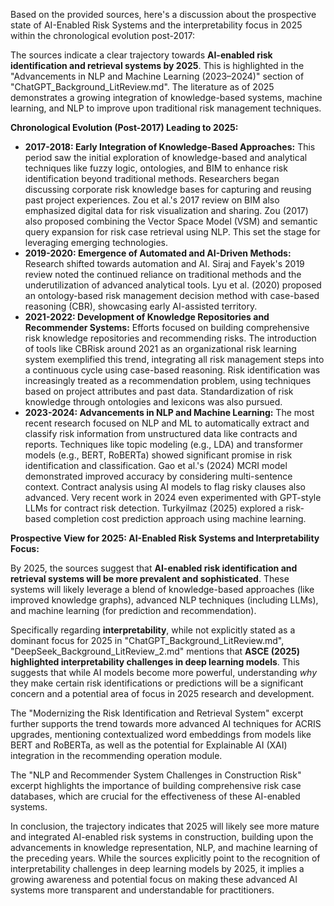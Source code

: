 Based on the provided sources, here's a discussion about the prospective state of AI-Enabled Risk Systems and the interpretability focus in 2025 within the chronological evolution post-2017:

The sources indicate a clear trajectory towards **AI-enabled risk identification and retrieval systems by 2025**. This is highlighted in the "Advancements in NLP and Machine Learning (2023–2024)" section of "ChatGPT_Background_LitReview.md". The literature as of 2025 demonstrates a growing integration of knowledge-based systems, machine learning, and NLP to improve upon traditional risk management techniques.

**Chronological Evolution (Post-2017) Leading to 2025:**

* **2017-2018: Early Integration of Knowledge-Based Approaches:** This period saw the initial exploration of knowledge-based and analytical techniques like fuzzy logic, ontologies, and BIM to enhance risk identification beyond traditional methods. Researchers began discussing corporate risk knowledge bases for capturing and reusing past project experiences. Zou et al.'s 2017 review on BIM also emphasized digital data for risk visualization and sharing. Zou (2017) also proposed combining the Vector Space Model (VSM) and semantic query expansion for risk case retrieval using NLP. This set the stage for leveraging emerging technologies.
* **2019-2020: Emergence of Automated and AI-Driven Methods:** Research shifted towards automation and AI. Siraj and Fayek's 2019 review noted the continued reliance on traditional methods and the underutilization of advanced analytical tools. Lyu et al. (2020) proposed an ontology-based risk management decision method with case-based reasoning (CBR), showcasing early AI-assisted territory.
* **2021-2022: Development of Knowledge Repositories and Recommender Systems:** Efforts focused on building comprehensive risk knowledge repositories and recommending risks. The introduction of tools like CBRisk around 2021 as an organizational risk learning system exemplified this trend, integrating all risk management steps into a continuous cycle using case-based reasoning. Risk identification was increasingly treated as a recommendation problem, using techniques based on project attributes and past data. Standardization of risk knowledge through ontologies and lexicons was also pursued.
* **2023-2024: Advancements in NLP and Machine Learning:** The most recent research focused on NLP and ML to automatically extract and classify risk information from unstructured data like contracts and reports. Techniques like topic modeling (e.g., LDA) and transformer models (e.g., BERT, RoBERTa) showed significant promise in risk identification and classification. Gao et al.'s (2024) MCRI model demonstrated improved accuracy by considering multi-sentence context. Contract analysis using AI models to flag risky clauses also advanced. Very recent work in 2024 even experimented with GPT-style LLMs for contract risk detection. Turkyilmaz (2025) explored a risk-based completion cost prediction approach using machine learning.

**Prospective View for 2025: AI-Enabled Risk Systems and Interpretability Focus:**

By 2025, the sources suggest that **AI-enabled risk identification and retrieval systems will be more prevalent and sophisticated**. These systems will likely leverage a blend of knowledge-based approaches (like improved knowledge graphs), advanced NLP techniques (including LLMs), and machine learning (for prediction and recommendation).

Specifically regarding **interpretability**, while not explicitly stated as a dominant focus for 2025 in "ChatGPT_Background_LitReview.md", "DeepSeek_Background_LitReview_2.md" mentions that **ASCE (2025) highlighted interpretability challenges in deep learning models**. This suggests that while AI models become more powerful, understanding *why* they make certain risk identifications or predictions will be a significant concern and a potential area of focus in 2025 research and development.

The "Modernizing the Risk Identification and Retrieval System" excerpt further supports the trend towards more advanced AI techniques for ACRIS upgrades, mentioning contextualized word embeddings from models like BERT and RoBERTa, as well as the potential for Explainable AI (XAI) integration in the recommending operation module.

The "NLP and Recommender System Challenges in Construction Risk" excerpt highlights the importance of building comprehensive risk case databases, which are crucial for the effectiveness of these AI-enabled systems.

In conclusion, the trajectory indicates that 2025 will likely see more mature and integrated AI-enabled risk systems in construction, building upon the advancements in knowledge representation, NLP, and machine learning of the preceding years. While the sources explicitly point to the recognition of interpretability challenges in deep learning models by 2025, it implies a growing awareness and potential focus on making these advanced AI systems more transparent and understandable for practitioners.
